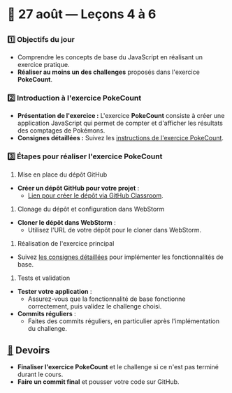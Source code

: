 # 📅 27 août — Leçons 4 à 6

##

### [1️⃣](https://discord.com/assets/da615c0b5cef1ef42819.svg) Objectifs du jour

* Comprendre les concepts de base du JavaScript en réalisant un exercice pratique.
* **Réaliser au moins un des challenges** proposés dans l'exercice **PokeCount**.

### [2️⃣](https://discord.com/assets/ad012de8e3d263b87305.svg) Introduction à l'exercice PokeCount

* **Présentation de l'exercice :** L'exercice **PokeCount** consiste à créer une application JavaScript qui permet de compter et d'afficher les résultats des comptages de Pokémons.
* **Consignes détaillées :** Suivez les [instructions de l'exercice PokeCount](https://divtec.gitbook.io/dev-web/v/javascript/exercices/pokecount).

### [3️⃣](https://discord.com/assets/16bbd92f0728e97adaaf.svg) Étapes pour réaliser l'exercice PokeCount

1. Mise en place du dépôt GitHub

* **Créer un dépôt GitHub pour votre projet** :
  * [Lien pour créer le dépôt via GitHub Classroom](https://classroom.github.com/a/z9Q4FRir).

1. Clonage du dépôt et configuration dans WebStorm

* **Cloner le dépôt dans WebStorm** :
  * Utilisez l'URL de votre dépôt pour le cloner dans WebStorm.

1. Réalisation de l'exercice principal

* Suivez [les consignes détaillées](https://divtec.gitbook.io/dev-web/v/javascript/exercices/pokecount) pour implémenter les fonctionnalités de base.

1. Tests et validation

* **Tester votre application** :
  * Assurez-vous que la fonctionnalité de base fonctionne correctement, puis validez le challenge choisi.
* **Commits réguliers** :
  * Faites des commits réguliers, en particulier après l'implémentation du challenge.

## [📝](https://discord.com/assets/eb6f1572602c535a987c.svg) Devoirs

* **Finaliser l'exercice PokeCount** et le challenge si ce n'est pas terminé durant le cours.
* **Faire un commit final** et pousser votre code sur GitHub.
